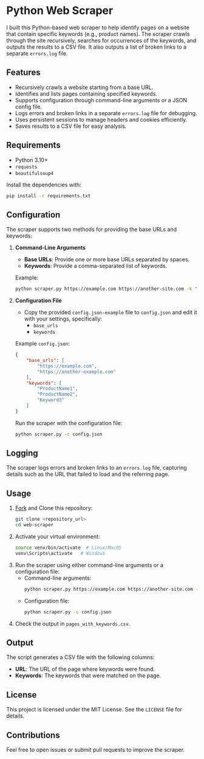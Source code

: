 # Python Web Scraper

I built this Python-based web scraper to help identify pages on a website that contain specific keywords (e.g., product names). The scraper crawls through the site recursively, searches for occurrences of the keywords, and outputs the results to a CSV file. It also outputs  a list of broken links to a separate `errors.log` file.

## Features
- Recursively crawls a website starting from a base URL.
- Identifies and lists pages containing specified keywords.
- Supports configuration through command-line arguments or a JSON config file.
- Logs errors and broken links in a separate `errors.log` file for debugging.
- Uses persistent sessions to manage headers and cookies efficiently.
- Saves results to a CSV file for easy analysis.

## Requirements
- Python 3.10+
- `requests`
- `beautifulsoup4`

Install the dependencies with:
```bash
pip install -r requirements.txt
```

## Configuration
The scraper supports two methods for providing the base URLs and keywords:

1. **Command-Line Arguments**
   - **Base URLs**: Provide one or more base URLs separated by spaces.
   - **Keywords**: Provide a comma-separated list of keywords.

   Example:
   ```bash
   python scraper.py https://example.com https://another-site.com -k "keyword1,keyword2"
   ```

2. **Configuration File**
   - Copy the provided `config.json-example` file to `config.json` and edit it with your settings, specifically:
     - `base_urls`
     - `keywords`

   Example `config.json`:
   ```json
   {
       "base_urls": [
           "https://example.com",
           "https://another-example.com"
       ],
       "keywords": [
           "ProductName1",
           "ProductName2",
           "Keyword3"
       ]
   }
   ```
   Run the scraper with the configuration file:
   ```bash
   python scraper.py -c config.json
   ```

## Logging
The scraper logs errors and broken links to an `errors.log` file, capturing details such as the URL that failed to load and the referring page.

## Usage
1. [Fork](https://github.com/jerdog/web-scraper/fork) and Clone this repository:
   ```bash
   git clone <repository_url>
   cd web-scraper
   ```
2. Activate your virtual environment:
   ```bash
   source venv/bin/activate  # Linux/MacOS
   venv\Scripts\activate   # Windows
   ```
3. Run the scraper using either command-line arguments or a configuration file:
   - Command-line arguments:
     ```bash
     python scraper.py https://example.com https://another-site.com -k "product1,product2"
     ```
   - Configuration file:
     ```bash
     python scraper.py -c config.json
     ```
4. Check the output in `pages_with_keywords.csv`.

## Output
The script generates a CSV file with the following columns:
- **URL**: The URL of the page where keywords were found.
- **Keywords**: The keywords that were matched on the page.

## License
This project is licensed under the MIT License. See the `LICENSE` file for details.

## Contributions
Feel free to open issues or submit pull requests to improve the scraper.
